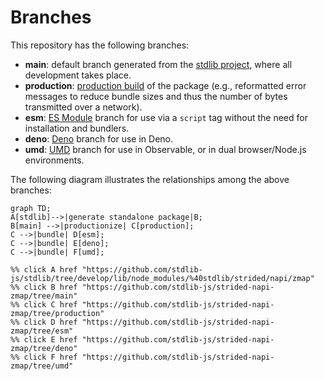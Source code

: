 <!--

@license Apache-2.0

Copyright (c) 2022 The Stdlib Authors.

Licensed under the Apache License, Version 2.0 (the "License");
you may not use this file except in compliance with the License.
You may obtain a copy of the License at

    http://www.apache.org/licenses/LICENSE-2.0

Unless required by applicable law or agreed to in writing, software
distributed under the License is distributed on an "AS IS" BASIS,
WITHOUT WARRANTIES OR CONDITIONS OF ANY KIND, either express or implied.
See the License for the specific language governing permissions and
limitations under the License.

-->

# Branches

This repository has the following branches:

-   **main**: default branch generated from the [stdlib project][stdlib-url], where all development takes place.
-   **production**: [production build][production-url] of the package (e.g., reformatted error messages to reduce bundle sizes and thus the number of bytes transmitted over a network).
-   **esm**: [ES Module][esm-url] branch for use via a `script` tag without the need for installation and bundlers.
-   **deno**: [Deno][deno-url] branch for use in Deno.
-   **umd**: [UMD][umd-url] branch for use in Observable, or in dual browser/Node.js environments.

The following diagram illustrates the relationships among the above branches:

```mermaid
graph TD;
A[stdlib]-->|generate standalone package|B;
B[main] -->|productionize| C[production];
C -->|bundle| D[esm];
C -->|bundle| E[deno];
C -->|bundle| F[umd];

%% click A href "https://github.com/stdlib-js/stdlib/tree/develop/lib/node_modules/%40stdlib/strided/napi/zmap"
%% click B href "https://github.com/stdlib-js/strided-napi-zmap/tree/main"
%% click C href "https://github.com/stdlib-js/strided-napi-zmap/tree/production"
%% click D href "https://github.com/stdlib-js/strided-napi-zmap/tree/esm"
%% click E href "https://github.com/stdlib-js/strided-napi-zmap/tree/deno"
%% click F href "https://github.com/stdlib-js/strided-napi-zmap/tree/umd"
```

[stdlib-url]: https://github.com/stdlib-js/stdlib/tree/develop/lib/node_modules/%40stdlib/strided/napi/zmap
[production-url]: https://github.com/stdlib-js/strided-napi-zmap/tree/production
[deno-url]: https://github.com/stdlib-js/strided-napi-zmap/tree/deno
[umd-url]: https://github.com/stdlib-js/strided-napi-zmap/tree/umd
[esm-url]: https://github.com/stdlib-js/strided-napi-zmap/tree/esm